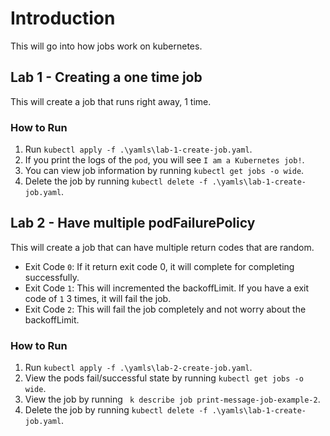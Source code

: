 # Introduction

This will go into how jobs work on kubernetes.

## Lab 1 - Creating a one time job

This will create a job that runs right away, 1 time.

### How to Run

1. Run `kubectl apply -f .\yamls\lab-1-create-job.yaml`.
2. If you print the logs of the `pod`, you will see `I am a Kubernetes job!`.
3. You can view job information by running `kubectl get jobs -o wide`.
4. Delete the job by running `kubectl delete -f .\yamls\lab-1-create-job.yaml`.

## Lab 2 - Have multiple podFailurePolicy

This will create a job that can have multiple return codes that are random.

- Exit Code `0`: If it return exit code 0, it will complete for completing successfully.
- Exit Code `1`: This will incremented the backoffLimit. If you have a exit code of `1` 3 times, it will fail the job.
- Exit Code `2`: This will fail the job completely and not worry about the backoffLimit.

### How to Run

1. Run `kubectl apply -f .\yamls\lab-2-create-job.yaml`.
2. View the pods fail/successful state by running `kubectl get jobs -o wide`.
3. View the job by running ` k describe job print-message-job-example-2`.
4. Delete the job by running `kubectl delete -f .\yamls\lab-1-create-job.yaml`.
